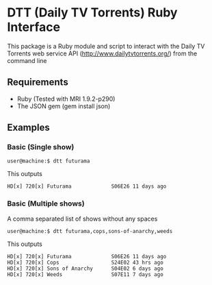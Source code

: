 # DTT (Daily TV Torrents) Ruby Interface
This package is a Ruby module and script to interact with the
Daily TV Torrents web service API (http://www.dailytvtorrents.org/)
from the command line

## Requirements
 * Ruby (Tested with MRI 1.9.2-p290)
 * The JSON gem (gem install json)

## Examples

### Basic (Single show)
    user@machine:$ dtt futurama

This outputs

    HD[x] 720[x] Futurama             S06E26 11 days ago

### Basic (Multiple shows)
A comma separated list of shows without any spaces

    user@machine:$ dtt futurama,cops,sons-of-anarchy,weeds

This outputs

    HD[x] 720[x] Futurama             S06E26 11 days ago
    HD[x] 720[x] Cops                 S24E02 43 hrs ago
    HD[x] 720[x] Sons of Anarchy      S04E02 6 days ago
    HD[x] 720[x] Weeds                S07E11 7 days ago
